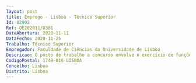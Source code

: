 ```yaml
--- 
layout: post
title: Emprego - Lisboa - Técnico Superior
Id: 82092
Ref: OE202011/0301
DataAbertura: 2020-11-11
DataFecho: 2020-11-25
Trabalho: Técnico Superior
Empregador: Faculdade de Ciências da Universidade de Lisboa
Descricao: O posto de trabalho a concurso envolve o exercício de funções da carreira e categoria de Técnico Superior, tal como descritas no anexo à LTFP .
CodigoPostal: 1749-016 LISBOA
Concelho: Lisboa
Distrito: Lisboa
--- 
```

